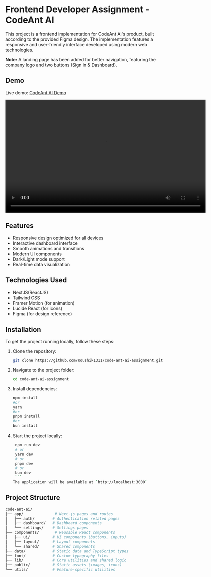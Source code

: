 # Frontend Developer Assignment - CodeAnt AI

This project is a frontend implementation for CodeAnt AI's product, built according to the provided Figma design. The implementation features a responsive and user-friendly interface developed using modern web technologies.

**Note:** A landing page has been added for better navigation, featuring the company logo and two buttons (Sign in & Dashboard).

## Demo

Live demo: [CodeAnt AI Demo](https://code-ant-ai-assignment-nu.vercel.app/)

<video width="640" height="360" controls>
  <source src="./public/demo.mp4" type="video/mp4">
  Your browser does not support the video tag.
</video>

## Features

- Responsive design optimized for all devices
- Interactive dashboard interface
- Smooth animations and transitions
- Modern UI components
- Dark/Light mode support
- Real-time data visualization

## Technologies Used

- NextJS(ReactJS)
- Tailwind CSS
- Framer Motion (for animation)
- Lucide React (for icons)
- Figma (for design reference)

## Installation

To get the project running locally, follow these steps:

1. Clone the repository:
   ```bash
   git clone https://github.com/Koushik1311/code-ant-ai-assignment.git
   ```
2. Navigate to the project folder:
   ```bash
   cd code-ant-ai-assignment
   ```
3. Install dependencies:
   ```bash
   npm install
   #or
   yarn
   #or
   pnpm install
   #or
   bun install
   ```
4. Start the project locally:
   ````bash
    npm run dev
    # or
    yarn dev
    # or
    pnpm dev
    # or
    bun dev
    ```
   The application will be available at `http://localhost:3000`
   ````

## Project Structure

```bash
code-ant-ai/
├── app/              # Next.js pages and routes
│   ├── auth/        # Authentication related pages
│   ├── dashboard/   # Dashboard components
│   └── settings/    # Settings pages
├── components/       # Reusable React components
│   ├── ui/          # UI components (buttons, inputs)
│   ├── layout/      # Layout components
│   └── shared/      # Shared components
├── data/            # Static data and TypeScript types
├── font/            # Custom typography files
├── lib/             # Core utilities and shared logic
├── public/          # Static assets (images, icons)
└── utils/           # Feature-specific utilities
```

